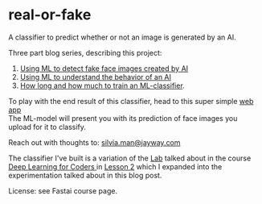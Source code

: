 # real-or-fake
A classifier to predict whether or not an image is generated by an AI.

Three part blog series, describing this project:
1. [Using ML to detect fake face images created by AI](https://blog.jayway.com/2020/03/06/using-ml-to-detect-fake-face-images-created-by-ai)
2. [Using ML to understand the behavior of an AI](https://blog.jayway.com/2020/06/22/using-ml-to-understand-the-behavior-of-an-ai/)
3. [How long and how much to train an ML-classifier](https://blog.jayway.com/2020/07/01/how-long-and-how-much-to-train-an-ml-classifier/).

To play with the end result of this classifier, head to this super simple [web app](https://real-or-fake.lab.jayway.com)  
The ML-model will present you with its prediction of face images you upload for it to classify.

Reach out with thoughts to: [silvia.man@jayway.com](silvia.man@jayway.com)

The classifier I've built is a variation of the [Lab](https://github.com/fastai/course-v3/blob/master/nbs/dl1/lesson2-download.ipynb) talked about in the course [Deep Learning for Coders ](https://course.fast.ai) in [Lesson 2](https://course.fast.ai/videos/?lesson=2) which I expanded into the experimentation talked about in this blog post.

License: see Fastai course page.
